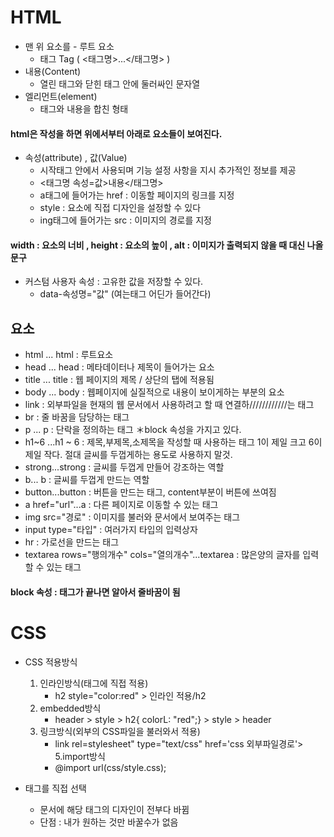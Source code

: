 # HTML
- 맨 위 요소를 - 루트 요소
   - 태그 Tag ( <태그명>...</태그명> )
- 내용(Content)
   - 열린 태그와 닫힌 태그 안에 둘러싸인 문자열
- 엘리먼트(element)
   - 태그와 내용을 합친 형태
#### html은 작성을 하면 위에서부터 아래로 요소들이 보여진다.

- 속성(attribute) , 값(Value)
   - 시작태그 안에서 사용되며 기능 설정 사항을 지시 추가적인 정보를 제공
   - <태그명 속성=값>내용</태그명>
   - a태그에 들어가는 href : 이동할 페이지의 링크를 지정
   - style : 요소에 직접 디자인을 설정할 수 있다
   - ing태그에 들어가는 src : 이미지의 경로를 지정
#### width : 요소의 너비 , height : 요소의 높이 , alt : 이미지가 출력되지 않을 때 대신 나올 문구
- 커스텀 사용자 속성 : 고유한 값을 저장할 수 있다.
  - data-속성명="값" (여는태그 어딘가 들어간다)
## 요소
- html ... html : 루트요소
- head ... head : 메타데이터나 제목이 들어가는 요소
- title ... title : 웹 페이지의 제목 / 상단의 탭에 적용됨
- body ... body : 웹페이지에 실질적으로 내용이 보이게하는 부분의 요소
- link : 외부파일을 현재의 웹 문서에서 사용하려고 할 때 연결하////////////는 태그
- br : 줄 바꿈을 담당하는 태그
- p ... p : 단락을 정의하는 태그 ＊block 속성을 가지고 있다.
- h1~6 ...h1 ~ 6 : 제목,부제목,소제목을 작성할 때 사용하는 태그 1이 제일 크고 6이 제일 작다. 절대 글씨를 두껍게하는 용도로 사용하지 말것.
- strong...strong : 글씨를 두껍게 만들어 강조하는 역할
- b... b : 글씨를 두껍게 만드는 역할
- button...button : 버튼을 만드는 태그, content부분이 버튼에 쓰여짐
- a href="url"...a : 다른 페이지로 이동할 수 있는 태그
- img src="경로" : 이미지를 불러와 문서에서 보여주는 태그
- input type="타입"  : 여러가지 타입의 입력상자
- hr : 가로선을 만드는 태그
- textarea rows="행의개수" cols="열의개수"...textarea : 많은양의 글자를 입력할 수 있는 태그
#### block 속성 : 태그가 끝나면 알아서 줄바꿈이 됨

# CSS
- CSS 적용방식
  1. 인라인방식(태그에 직접 적용)
     - h2 style="color:red" > 인라인 적용/h2
  3. embedded방식
     - header > style > h2{ colorL: "red";} > style > header
  4. 링크방식(외부의 CSS파일을 불러와서 적용)
     - link rel=stylesheet" type="text/css" href='css 외부파일경로'>
  5.import방식
     - @import url(css/style.css);
      
- 태그를 직접 선택
  - 문서에 해당 태그의 디자인이 전부다 바뀜
  - 단점 : 내가 원하는 것만 바꿀수가 없음
